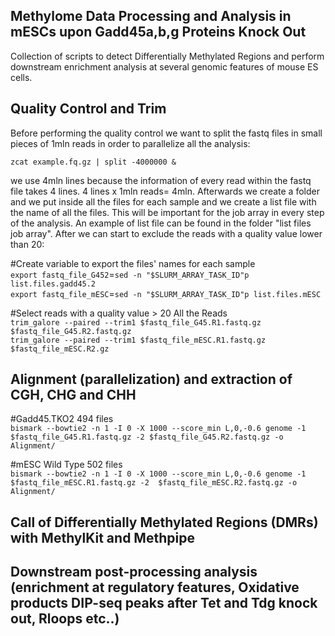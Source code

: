 ## Methylome Data Processing and Analysis in mESCs upon Gadd45a,b,g Proteins Knock Out
Collection of scripts to detect Differentially Methylated Regions and perform downstream enrichment analysis at several genomic features of mouse ES cells.

## Quality Control and Trim
Before performing the quality control we want to split the fastq files in small pieces of 1mln reads in order to parallelize all the analysis:

`zcat example.fq.gz | split -4000000 &` 

we use 4mln lines because the information of every read within the fastq file takes 4 lines. 4 lines x 1mln reads= 4mln. Afterwards we create a folder and we put inside all the files for each sample and we create a list file with the name of all the files. This will be important for the job array in every step of the analysis. An example of list file can be found in the folder "list files job array". After we can start to exclude the reads with a quality value lower than 20:

#Create variable to export the files' names for each sample  
`export fastq_file_G452`=`sed -n "$SLURM_ARRAY_TASK_ID"p list.files.gadd45.2`  
`export fastq_file_mESC`=`sed -n "$SLURM_ARRAY_TASK_ID"p list.files.mESC`  

#Select reads with a quality value > 20 All the Reads    
`trim_galore --paired --trim1 $fastq_file_G45.R1.fastq.gz $fastq_file_G45.R2.fastq.gz`  
`trim_galore --paired --trim1 $fastq_file_mESC.R1.fastq.gz $fastq_file_mESC.R2.gz`  

## Alignment (parallelization) and extraction of CGH, CHG and CHH  

#Gadd45.TKO2 494 files  
`bismark --bowtie2 -n 1 -I 0 -X 1000 --score_min L,0,-0.6 genome -1 $fastq_file_G45.R1.fastq.gz -2 $fastq_file_G45.R2.fastq.gz -o Alignment/`  

#mESC Wild Type 502 files  
`bismark --bowtie2 -n 1 -I 0 -X 1000 --score_min L,0,-0.6 genome -1  $fastq_file_mESC.R1.fastq.gz -2  $fastq_file_mESC.R2.fastq.gz -o Alignment/`  

## Call of Differentially Methylated Regions (DMRs) with MethylKit and Methpipe


## Downstream post-processing analysis (enrichment at regulatory features, Oxidative products DIP-seq peaks after Tet and Tdg knock out, Rloops etc..)


